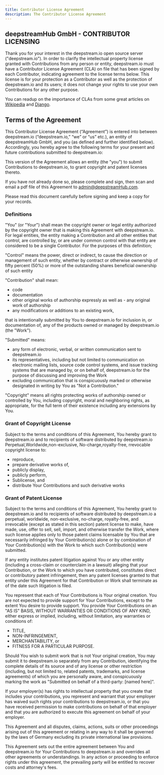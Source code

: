 ```yaml
---
title: Contributor License Agreement
description: The Contributor License Agreement
---
```


## deepstreamHub GmbH - CONTRIBUTOR LICENSING

Thank you for your interest in the deepstream.io open source server ("deepstream.io"). In order to clarify the intellectual property license granted with Contributions from any person or entity, deepstream.io must have a Contributor License Agreement (CLA) on file that has been signed by each Contributor, indicating agreement to the license terms below. This license is for your protection as a Contributor as well as the protection of deepstream.io and its users; it does not change your rights to use your own Contributions for any other purpose.

You can readup on the importance of CLAs from some great articles on [Wikipedia](//en.wikipedia.org/wiki/Contributor_License_Agreement) and [Django](//www.djangoproject.com/foundation/cla/faq/).

## Terms of the Agreement

This Contributor License Agreement (“Agreement”) is entered into between deepstream.io (“deepstream.io,” “we” or “us” etc.), an entity of deepstreamHub GmbH, and you (as defined and further identified below). Accordingly, you hereby agree to the following terms for your present and future contributions submitted to deepstream.io:

This version of the Agreement allows an entity (the "you") to submit Contributions to deepstream.io, to grant copyright and patent licenses thereto.

If you have not already done so, please complete and sign, then scan and email a pdf file of this Agreement to [admin@deepstreamHub.com](mailto:admin@deepstreamHub.com).

Please read this document carefully before signing and keep a copy for your records.

### Definitions

"You" (or "Your") shall mean the copyright owner or legal entity authorized by the copyright owner that is making this Agreement with deepstream.io. For legal entities, the entity making a Contribution and all other entities that control, are controlled by, or are under common control with that entity are considered to be a single Contributor. For the purposes of this definition;

"Control" means the power, direct or indirect, to cause the direction or management of such entity, whether by contract or otherwise
ownership of fifty percent (50%) or more of the outstanding shares
beneficial ownership of such entity

"Contribution" shall mean:

- code
- documentation
- other original works of authorship expressly as well as - any original work of authorship
- any modifications or additions to an existing work,

that is intentionally submitted by You to deepstream.io for inclusion in, or documentation of, any of the products owned or managed by deepstream.io (the "Work").

"Submitted" means:

- any form of electronic, verbal, or written communication sent to deepstream.io
- its representatives, including but not limited to communication on electronic mailing lists, source code control systems, and issue tracking systems that are managed by, or on behalf of, deepstream.io for the purpose of discussing and improving the Work
- excluding communication that is conspicuously marked or otherwise designated in writing by You as "Not a Contribution."

"Copyright" means all rights protecting works of authorship owned or controlled by You, including copyright, moral and neighboring rights, as appropriate, for the full term of their existence including any extensions by You.

### Grant of Copyright License

Subject to the terms and conditions of this Agreement, You hereby grant to deepstream.io and to recipients of software distributed by deepstream.io Perpetual,Worldwide,non-exclusive, No-charge,royalty-free, rrevocable copyright license to:

- reproduce,
- prepare derivative works of,
- publicly display,
- publicly perform,
- Sublicense, and
- distribute Your Contributions and such derivative works

### Grant of Patent License

Subject to the terms and conditions of this Agreement, You hereby grant to deepstream.io and to recipients of software distributed by deepstream.io a perpetual, worldwide, non-exclusive, no-charge, royalty-free, and irrevocable (except as stated in this section) patent license to make, have made, use, offer to sell, sell, import, and otherwise transfer the Work, where such license applies only to those patent claims licensable by You that are necessarily infringed by Your Contribution(s) alone or by combination of Your Contribution(s) with the Work to which such Contribution(s) were submitted.

If any entity institutes patent litigation against You or any other entity (including a cross-claim or counterclaim in a lawsuit) alleging that your Contribution, or the Work to which you have contributed, constitutes direct or contributory patent infringement, then any patent licenses granted to that entity under this Agreement for that Contribution or Work shall terminate as of the date such litigation is filed.

You represent that each of Your Contributions is Your original creation. You are not expected to provide support for Your Contributions, except to the extent You desire to provide support. You provide Your Contributions on an "AS IS" BASIS, WITHOUT WARRANTIES OR CONDITIONS OF ANY KIND, either express or implied, including, without limitation, any warranties or conditions of:

- TITLE,
- NON-INFRINGEMENT,
- MERCHANTABILITY, or
- FITNESS FOR A PARTICULAR PURPOSE.

Should You wish to submit work that is not Your original creation, You may submit it to deepstream.io separately from any Contribution, identifying the complete details of its source and of any license or other restriction (including, but not limited to, related patents, trademarks, and license agreements) of which you are personally aware, and conspicuously marking the work as "Submitted on behalf of a third-party: [named here]".

If your employer(s) has rights to intellectual property that you create that includes your contributions, you represent and warrant that your employer has waived such rights your contributions to deepstream.io, or that you have received permission to make contributions on behalf of that employer and that you are authorized to execute this agreement on behalf of your employer.

This Agreement and all disputes, claims, actions, suits or other proceedings arising out of this agreement or relating in any way to it shall be governed by the laws of Germany excluding its private international law provisions.

This Agreement sets out the entire agreement between You and deepstream.io for Your Contributions to deepstream.io and overrides all other agreements or understandings. In any action or proceeding to enforce rights under this agreement, the prevailing party will be entitled to recover costs and attorney's fees.



